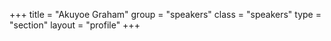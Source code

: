+++
title = "Akuyoe Graham"
group = "speakers"
class = "speakers"
type = "section"
layout = "profile"
+++
